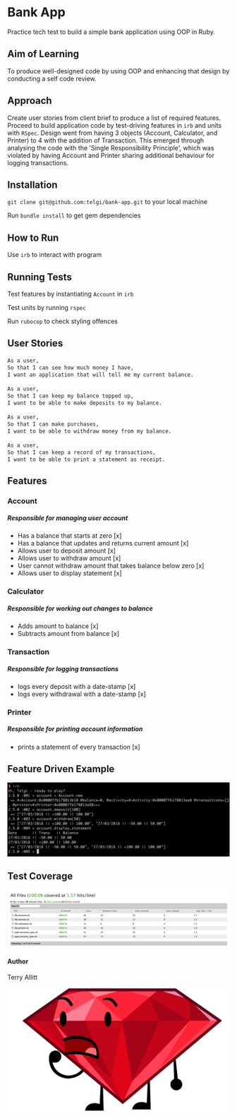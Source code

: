 # Bank App

Practice tech test to build a simple bank application using OOP in Ruby.

## Aim of Learning

To produce well-designed code by using OOP and enhancing that design by
conducting a self code review.

## Approach

Create user stories from client brief to produce a list of required features.
Proceed to build application code by test-driving features in `irb` and units
with `RSpec`. Design went from having 3 objects (Account, Calculator, and Printer)
to 4 with the addition of Transaction. This emerged through analysing the code with
the 'Single Responsibility Principle', which was violated by having Account and
Printer sharing additional behaviour for logging transactions.

## Installation

`git clone git@github.com:telgi/bank-app.git` to your local machine

Run `bundle install` to get gem dependencies

## How to Run

Use `irb` to interact with program

## Running Tests

Test features by instantiating `Account` in `irb`

Test units by running `rspec`

Run `rubocop` to check styling offences

## User Stories

```
As a user,
So that I can see how much money I have,
I want an application that will tell me my current balance.

As a user,
So that I can keep my balance topped up,
I want to be able to make deposits to my balance.

As a user,
So that I can make purchases,
I want to be able to withdraw money from my balance.

As a user,
So that I can keep a record of my transactions,
I want to be able to print a statement as receipt.
```

## Features

### Account
##### *Responsible for managing user account*
* Has a balance that starts at zero [x]
* Has a balance that updates and returns current amount [x]
* Allows user to deposit amount [x]
* Allows user to withdraw amount [x]
* User cannot withdraw amount that takes balance below zero [x]
* Allows user to display statement [x]

### Calculator
##### *Responsible for working out changes to balance*
* Adds amount to balance [x]
* Subtracts amount from balance [x]

### Transaction
##### *Responsible for logging transactions*
* logs every deposit with a date-stamp [x]
* logs every withdrawal with a date-stamp [x]

### Printer
##### *Responsible for printing account information*
* prints a statement of every transaction [x]

## Feature Driven Example

![Alt text](assets/images/example_screenshot.png?raw=true "Example Screenshot in irb")

## Test Coverage

![Alt text](coverage/assets/0.10.2/test_coverage_27_03_18.png?raw=true "Test Coverage on 27/03/2018")

#### Author

Terry Allitt

![Alt text](assets/images/placeholder.png?raw=true "Ruby placeholder until screenshot appears")
